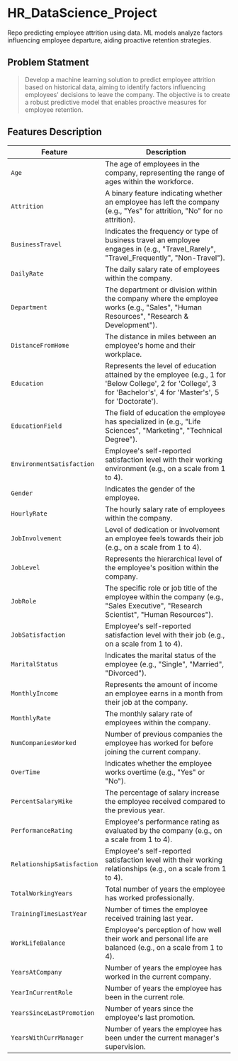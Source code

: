 # HR_DataScience_Project
Repo predicting employee attrition using data. ML models analyze factors influencing employee departure, aiding proactive retention strategies.

## Problem Statment
> Develop a machine learning solution to predict employee attrition based on historical data, aiming to identify factors influencing employees' decisions to leave the company. The objective is to create a robust predictive model that enables proactive measures for employee retention.

## Features Description
| Feature | Description |
| --- | --- |
| `Age` | The age of employees in the company, representing the range of ages within the workforce. |
| `Attrition` | A binary feature indicating whether an employee has left the company (e.g., "Yes" for attrition, "No" for no attrition). |
| `BusinessTravel` | Indicates the frequency or type of business travel an employee engages in (e.g., "Travel_Rarely", "Travel_Frequently", "Non-Travel"). |
| `DailyRate` | The daily salary rate of employees within the company. |
| `Department` | The department or division within the company where the employee works (e.g., "Sales", "Human Resources", "Research & Development"). |
| `DistanceFromHome` | The distance in miles between an employee's home and their workplace. |
| `Education` | Represents the level of education attained by the employee (e.g., 1 for 'Below College', 2 for 'College', 3 for 'Bachelor's', 4 for 'Master's', 5 for 'Doctorate'). |
| `EducationField` | The field of education the employee has specialized in (e.g., "Life Sciences", "Marketing", "Technical Degree"). |
| `EnvironmentSatisfaction` | Employee's self-reported satisfaction level with their working environment (e.g., on a scale from 1 to 4). |
| `Gender` | Indicates the gender of the employee. |
| `HourlyRate` | The hourly salary rate of employees within the company. |
| `JobInvolvement` | Level of dedication or involvement an employee feels towards their job (e.g., on a scale from 1 to 4). |
| `JobLevel` | Represents the hierarchical level of the employee's position within the company. |
| `JobRole` | The specific role or job title of the employee within the company (e.g., "Sales Executive", "Research Scientist", "Human Resources"). |
| `JobSatisfaction` | Employee's self-reported satisfaction level with their job (e.g., on a scale from 1 to 4). |
| `MaritalStatus` | Indicates the marital status of the employee (e.g., "Single", "Married", "Divorced"). |
| `MonthlyIncome` | Represents the amount of income an employee earns in a month from their job at the company. |
| `MonthlyRate` | The monthly salary rate of employees within the company. |
| `NumCompaniesWorked` | Number of previous companies the employee has worked for before joining the current company. |
| `OverTime` | Indicates whether the employee works overtime (e.g., "Yes" or "No"). |
| `PercentSalaryHike` | The percentage of salary increase the employee received compared to the previous year. |
| `PerformanceRating` | Employee's performance rating as evaluated by the company (e.g., on a scale from 1 to 4). |
| `RelationshipSatisfaction` | Employee's self-reported satisfaction level with their working relationships (e.g., on a scale from 1 to 4). |
| `TotalWorkingYears` | Total number of years the employee has worked professionally. |
| `TrainingTimesLastYear` | Number of times the employee received training last year. |
| `WorkLifeBalance` | Employee's perception of how well their work and personal life are balanced (e.g., on a scale from 1 to 4). |
| `YearsAtCompany` | Number of years the employee has worked in the current company. |
| `YearInCurrentRole` | Number of years the employee has been in the current role. |
| `YearsSinceLastPromotion` | Number of years since the employee's last promotion. |
| `YearsWithCurrManager` | Number of years the employee has been under the current manager's supervision. |

